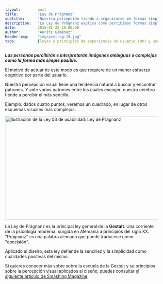 ```yaml
---
layout:        post
title:         "Ley de Prägnanz"
subtitle:      "Nuestra percepción tiende a organizarse en formas simples"
description:   "La Ley de Prägnanz explica cómo percibimos formas simples para reducir el esfuerzo cognitivo en el diseño y la usabilidad."
date:          2018-01-22 19:00:00
author:        "Aunitz Giménez"
header-img:    "img/post-bg-19.jpg"
tags:          [leyes y principios de experiencia de usuario (UX) y usabilidad, leyes y principios de la Gestalt]
---
```


<p><em><strong>Las personas percibirán e interpretarán imágenes ambiguas o complejas como la forma más simple posible.</strong></em></p>

<p>El motivo de actuar de este modo es que requiere de un menor esfuerzo cognitivo por parte del usuario.</p>

<p>Nuestra percepción visual tiene una tendencia natural a buscar y encontrar patrones. Y ante varios patrones entre los cuales escoger, nuestro cerebro tiende a percibir el más sencillo.</p>

<p>Ejemplo: dados cuatro puntos, veremos un cuadrado, en lugar de otros esquemas visuales más complejos.</p>

<p><img src="{{ site.baseurl }}/img/ley-04-ley-de-pragnanz.png" loading="lazy" alt="Ilustración de la Ley 03 de usabilidad: Ley de Prägnanz" width="722" height="339"></p>

<p>La Ley de Prägnanz es la principal ley general de la <strong>Gestalt</strong>. Una corriente de la psicología moderna, surgida en Alemania a principios del siglo XX. "Prägnanz" es una palabra alemana que puede traducirse como "concisión".</p>

<p>Aplicado al diseño, esta ley defiende la sencillez y la simplicidad como cualidades positivas del mismo.</p>

<p>Si quieres conocer más sobre sobre la escuela de la Gestalt y su principios sobre la percepción visual aplicados al diseño, puedes consultar <a href="https://www.smashingmagazine.com/2014/03/design-principles-visual-perception-and-the-principles-of-gestalt/" target="_blank" rel="noopener noreferrer">el siguiente artículo de Smashing Magazine</a>.</p>
